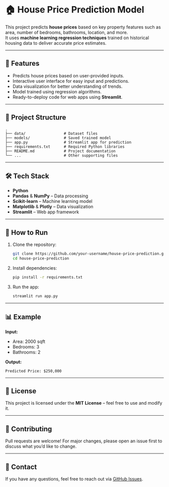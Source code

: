 # 🏠 House Price Prediction Model

This project predicts **house prices** based on key property features such as area, number of bedrooms, bathrooms, location, and more.  
It uses **machine learning regression techniques** trained on historical housing data to deliver accurate price estimates.

---

## 📌 Features
- Predicts house prices based on user-provided inputs.
- Interactive user interface for easy input and predictions.
- Data visualization for better understanding of trends.
- Model trained using regression algorithms.
- Ready-to-deploy code for web apps using **Streamlit**.

---

## 📂 Project Structure
```
.
├── data/                 # Dataset files
├── models/               # Saved trained model
├── app.py                # Streamlit app for prediction
├── requirements.txt      # Required Python libraries
├── README.md             # Project documentation
└── ...                   # Other supporting files
```

---

## 🛠️ Tech Stack
- **Python**
- **Pandas** & **NumPy** – Data processing
- **Scikit-learn** – Machine learning model
- **Matplotlib** & **Plotly** – Data visualization
- **Streamlit** – Web app framework

---

## 🚀 How to Run
1. Clone the repository:
   ```bash
   git clone https://github.com/your-username/house-price-prediction.git
   cd house-price-prediction
   ```

2. Install dependencies:
   ```bash
   pip install -r requirements.txt
   ```

3. Run the app:
   ```bash
   streamlit run app.py
   ```

---

## 📊 Example
**Input:**
- Area: 2000 sqft  
- Bedrooms: 3  
- Bathrooms: 2  

**Output:**
```
Predicted Price: $250,000
```

---

## 📜 License
This project is licensed under the **MIT License** – feel free to use and modify it.

---

## 🤝 Contributing
Pull requests are welcome! For major changes, please open an issue first to discuss what you’d like to change.

---

## 📧 Contact
If you have any questions, feel free to reach out via [GitHub Issues](https://github.com/your-username/house-price-prediction/issues).
